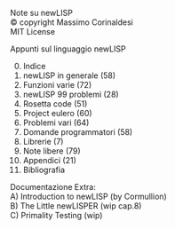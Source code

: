 Note su newLISP  
© copyright Massimo Corinaldesi  
MIT License  
    
Appunti sul linguaggio newLISP  
  
00) Indice  
01) newLISP in generale (58)  
02) Funzioni varie (72)  
03) newLISP 99 problemi (28)  
04) Rosetta code (51)  
05) Project eulero (60)  
06) Problemi vari (64)  
07) Domande programmatori (58)  
08) Librerie (7)  
09) Note libere (79)  
10) Appendici (21)  
11) Bibliografia  

Documentazione Extra:  
A) Introduction to newLISP (by Cormullion)  
B) The Little newLISPER (wip cap.8)  
C) Primality Testing (wip)


